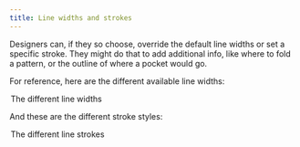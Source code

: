 ```yaml
---
title: Line widths and strokes
---
```


Designers can, if they so choose, override the default line widths or set a specific stroke.
They might do that to add additional info, like where to fold a pattern, or the outline of where a pocket would go.

For reference, here are the different available line widths:

<Legend part="lineWidths">

The different line widths

</Legend>

And these are the different stroke styles:

<Legend part="lineStrokes">

The different line strokes

</Legend>

